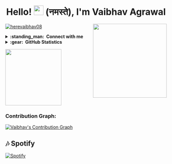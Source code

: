 <h1 align="center">Hello! <img src="https://raw.githubusercontent.com/MartinHeinz/MartinHeinz/master/wave.gif"  width="30px"> (नमस्ते), I'm Vaibhav Agrawal</h1> <img align='right' src="https://media.giphy.com/media/M9gbBd9nbDrOTu1Mqx/giphy.gif" width="230">
<p align="left"> <a href="https://github.com/herevaibhav08"><img src="https://komarev.com/ghpvc/?username=herevaibhav08&label=Profile%20views&color=0e75b6&style=flat" alt="herevaibhav08" /></a> </p>

<details>
  <summary><b>:standing_man: &nbsp;Connect with me</b></summary>
  <br/>
<p align="left">
    <a href="https://t.me/herevaibhav">
        <img height="35px" src="https://img.icons8.com/fluent/48/000000/telegram-app.png" />
    </a>
    <a href="https://facebook.com/mynameisvaibhav">
        <img height="35px" src="https://img.icons8.com/fluent/48/000000/facebook-new.png" />
    </a>
    <a href="https://instagram.com/herevaibhav/">
        <img height="35px" src="https://img.icons8.com/fluent/48/000000/instagram-new.png" />
    </a>
    <a href="https://twitter.com/Vaibhav_08">
        <img height="35px" src="https://img.icons8.com/fluent/48/000000/twitter.png" />
    </a>
    <a href="mailto:vaibhavagjls@gmail.com">
        <img height="35px" src="https://img.icons8.com/color/48/000000/gmail-new.png" />
    </a>
    <a href="https://github.com/herevaibhav08">
        <img height="35px" src="https://img.icons8.com/ios-filled/50/000000/github.png" />
    </a>
</p>
</details>

<details>
  <summary><b>:gear: &nbsp;GitHub Statistics</b></summary>
  <br/>
  <a href="https://github.com/herevaibhav08">
    <p align="left"">
        <img height="150px" src="https://github-readme-streak-stats.herokuapp.com/?user=herevaibhav08&theme=ayu-mirage&hide_border=true" />
    </p>
   </a>
</details>

  <a href="https://github.com/herevaibhav08">
    <p align="left"">
        <img height="175px" src="https://github-readme-stats.vercel.app/api?username=herevaibhav08&count_private=False&show_icons=true&title_color=30F229&icon_color=F2F407&text_color=F9F9F9&bg_color=1F222E&hide_border=true" /> 
    </p>
  </a> 


### Contribution Graph:

[![Vaibhav's Contribution Graph](https://activity-graph.herokuapp.com/graph?username=herevaibhav08&bg_color=1F222E&color=F8D866&line=F85D7F&point=FFFFFF&hide_border=true)](https://github.com/vaibhav_08)


## 🎶 Spotify
[![Spotify](https://spotnow.vercel.app/api/spotify)](https://open.spotify.com/user/aub2uxtr80of0vk3og1uhs3hf)
